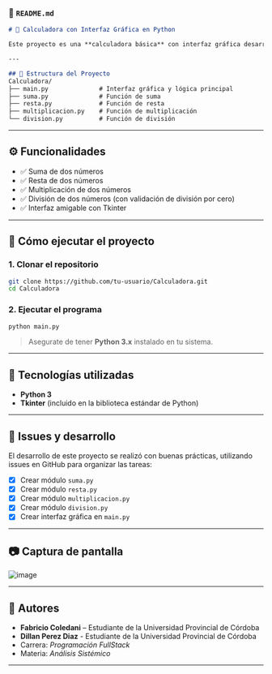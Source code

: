 ### 📄 `README.md`

```markdown
# 🧮 Calculadora con Interfaz Gráfica en Python

Este proyecto es una **calculadora básica** con interfaz gráfica desarrollada en **Python** utilizando la librería **Tkinter**. El código está modularizado en archivos independientes para cada operación: suma, resta, multiplicación y división.

---

## 📁 Estructura del Proyecto
Calculadora/
├── main.py              # Interfaz gráfica y lógica principal
├── suma.py              # Función de suma
├── resta.py             # Función de resta
├── multiplicacion.py    # Función de multiplicación
└── division.py          # Función de división

````

---

## ⚙️ Funcionalidades

- ✅ Suma de dos números
- ✅ Resta de dos números
- ✅ Multiplicación de dos números
- ✅ División de dos números (con validación de división por cero)
- ✅ Interfaz amigable con Tkinter

---

## 🚀 Cómo ejecutar el proyecto

### 1. Clonar el repositorio
```bash
git clone https://github.com/tu-usuario/Calculadora.git
cd Calculadora
````

### 2. Ejecutar el programa

```bash
python main.py
```

> Asegurate de tener **Python 3.x** instalado en tu sistema.

---

## 🧠 Tecnologías utilizadas

* **Python 3**
* **Tkinter** (incluido en la biblioteca estándar de Python)

---

## 📝 Issues y desarrollo

El desarrollo de este proyecto se realizó con buenas prácticas, utilizando issues en GitHub para organizar las tareas:

* [x] Crear módulo `suma.py`
* [x] Crear módulo `resta.py`
* [x] Crear módulo `multiplicacion.py`
* [x] Crear módulo `division.py`
* [x] Crear interfaz gráfica en `main.py`

---

## 📷 Captura de pantalla

![image](https://github.com/user-attachments/assets/fae50bcf-b0e3-4b6a-b737-df932448f85e)


---

## 🙌 Autores

* **Fabricio Coledani** – Estudiante de la Universidad Provincial de Córdoba
* **Dillan Perez Diaz** - Estudiante de la Universidad Provincial de Córdoba
* Carrera: *Programación FullStack*
* Materia: *Análisis Sistémico*

---
